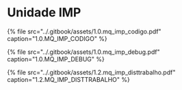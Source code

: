 # Unidade IMP

{% file src="../.gitbook/assets/1.0.mq\_imp\_codigo.pdf" caption="1.0.MQ\_IMP\_CODIGO" %}

{% file src="../.gitbook/assets/1.0.mq\_imp\_debug.pdf" caption="1.0.MQ\_IMP\_DEBUG" %}

{% file src="../.gitbook/assets/1.2.mq\_imp\_disttrabalho.pdf" caption="1.2.MQ\_IMP\_DISTTRABALHO" %}




